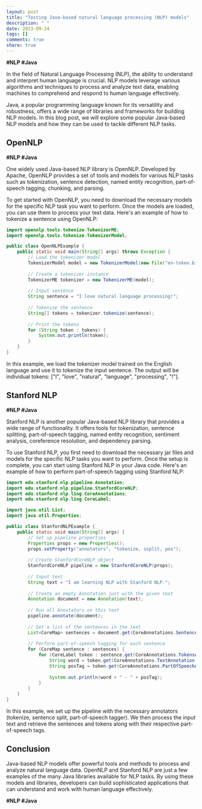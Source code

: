 ```yaml
---
layout: post
title: "Testing Java-based natural language processing (NLP) models"
description: " "
date: 2023-09-24
tags: []
comments: true
share: true
---
```


**#NLP #Java**

In the field of Natural Language Processing (NLP), the ability to understand and interpret human language is crucial. NLP models leverage various algorithms and techniques to process and analyze text data, enabling machines to comprehend and respond to human language effectively.

Java, a popular programming language known for its versatility and robustness, offers a wide range of libraries and frameworks for building NLP models. In this blog post, we will explore some popular Java-based NLP models and how they can be used to tackle different NLP tasks.

## OpenNLP

**#NLP #Java**

One widely used Java-based NLP library is OpenNLP. Developed by Apache, OpenNLP provides a set of tools and models for various NLP tasks such as tokenization, sentence detection, named entity recognition, part-of-speech tagging, chunking, and parsing.

To get started with OpenNLP, you need to download the necessary models for the specific NLP task you want to perform. Once the models are loaded, you can use them to process your text data. Here's an example of how to tokenize a sentence using OpenNLP:

```java
import opennlp.tools.tokenize.TokenizerME;
import opennlp.tools.tokenize.TokenizerModel;

public class OpenNLPExample {
    public static void main(String[] args) throws Exception {
        // Load the tokenizer model
        TokenizerModel model = new TokenizerModel(new File("en-token.bin"));
        
        // Create a tokenizer instance
        TokenizerME tokenizer = new TokenizerME(model);
        
        // Input sentence
        String sentence = "I love natural language processing!";
        
        // Tokenize the sentence
        String[] tokens = tokenizer.tokenize(sentence);
        
        // Print the tokens
        for (String token : tokens) {
            System.out.println(token);
        }
    }
}
```

In this example, we load the tokenizer model trained on the English language and use it to tokenize the input sentence. The output will be individual tokens: ["I", "love", "natural", "language", "processing", "!"].

## Stanford NLP

**#NLP #Java**

Stanford NLP is another popular Java-based NLP library that provides a wide range of functionality. It offers tools for tokenization, sentence splitting, part-of-speech tagging, named entity recognition, sentiment analysis, coreference resolution, and dependency parsing.

To use Stanford NLP, you first need to download the necessary jar files and models for the specific NLP tasks you want to perform. Once the setup is complete, you can start using Stanford NLP in your Java code. Here's an example of how to perform part-of-speech tagging using Stanford NLP:

```java
import edu.stanford.nlp.pipeline.Annotation;
import edu.stanford.nlp.pipeline.StanfordCoreNLP;
import edu.stanford.nlp.ling.CoreAnnotations;
import edu.stanford.nlp.ling.CoreLabel;

import java.util.List;
import java.util.Properties;

public class StanfordNLPExample {
    public static void main(String[] args) {
        // Set up pipeline properties
        Properties props = new Properties();
        props.setProperty("annotators", "tokenize, ssplit, pos");
        
        // Create StanfordCoreNLP object
        StanfordCoreNLP pipeline = new StanfordCoreNLP(props);
        
        // Input text
        String text = "I am learning NLP with Stanford NLP.";
        
        // Create an empty Annotation just with the given text
        Annotation document = new Annotation(text);
        
        // Run all Annotators on this text
        pipeline.annotate(document);
        
        // Get a list of the sentences in the text
        List<CoreMap> sentences = document.get(CoreAnnotations.SentencesAnnotation.class);
        
        // Perform part-of-speech tagging for each sentence
        for (CoreMap sentence : sentences) {
            for (CoreLabel token : sentence.get(CoreAnnotations.TokensAnnotation.class)) {
                String word = token.get(CoreAnnotations.TextAnnotation.class);
                String posTag = token.get(CoreAnnotations.PartOfSpeechAnnotation.class);
                
                System.out.println(word + " - " + posTag);
            }
        }
    }
}
```

In this example, we set up the pipeline with the necessary annotators (tokenize, sentence split, part-of-speech tagger). We then process the input text and retrieve the sentences and tokens along with their respective part-of-speech tags.

## Conclusion

Java-based NLP models offer powerful tools and methods to process and analyze natural language data. OpenNLP and Stanford NLP are just a few examples of the many Java libraries available for NLP tasks. By using these models and libraries, developers can build sophisticated applications that can understand and work with human language effectively.

**#NLP #Java**